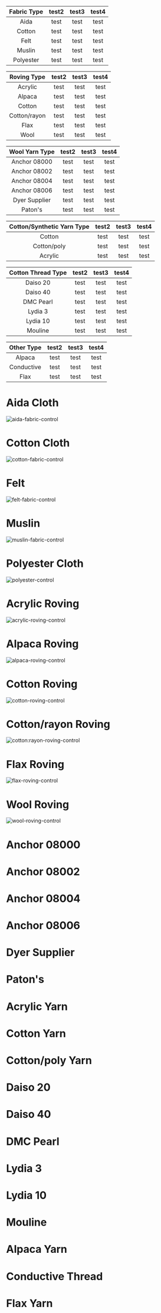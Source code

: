 |Fabric Type|test2|test3|test4|
|:---:|:---:|:---:|:---:|
|Aida|test |test |test |
|Cotton|test |test |test |
|Felt |test |test |test |
|Muslin|test |test |test |
|Polyester|test |test |test |

|Roving Type|test2|test3|test4|
|:---:|:---:|:---:|:---:|
|Acrylic|test |test |test |
|Alpaca|test |test |test |
|Cotton|test |test |test |
|Cotton/rayon|test |test |test |
|Flax|test |test |test |
|Wool|test |test |test |


|Wool Yarn Type|test2|test3|test4|
|:---:|:---:|:---:|:---:|
|Anchor 08000|test |test |test |
|Anchor 08002|test |test |test |
|Anchor 08004|test |test |test |
|Anchor 08006|test |test |test |
|Dyer Supplier|test |test |test |
|Paton's|test |test |test |

|Cotton/Synthetic Yarn Type|test2|test3|test4|
|:---:|:---:|:---:|:---:|
|Cotton|test |test |test |
|Cotton/poly|test |test |test |
|Acrylic|test |test |test |

|Cotton Thread Type|test2|test3|test4|
|:---:|:---:|:---:|:---:|
|Daiso 20|test |test |test |
|Daiso 40|test |test |test |
|DMC Pearl|test |test |test |
|Lydia 3|test |test |test |
|Lydia 10|test |test |test |
|Mouline|test |test |test |

|Other Type|test2|test3|test4|
|:---:|:---:|:---:|:---:|
|Alpaca|test |test |test |
|Conductive|test |test |test |
|Flax|test |test |test |

# Aida Cloth
![aida-fabric-control](https://user-images.githubusercontent.com/70085102/187255674-04019185-24b9-4706-b2d1-c5fd2cefa9a6.jpeg)
# Cotton Cloth
![cotton-fabric-control](https://user-images.githubusercontent.com/70085102/187256625-79ed3dba-077a-4224-93c4-bdb2f1df2c95.jpeg)
# Felt
![felt-fabric-control](https://user-images.githubusercontent.com/70085102/187256679-4ff4a5f9-43d9-427f-b909-f63945387993.jpeg)
# Muslin
![muslin-fabric-control](https://user-images.githubusercontent.com/70085102/187256884-c1afa0b5-5b1b-4f24-8ba9-677d30dc605d.jpeg)
# Polyester Cloth
![polyester-control](https://user-images.githubusercontent.com/70085102/187256999-7fd26549-8ec6-43e2-b0d4-b663df25e696.jpeg)

# Acrylic Roving
![acrylic-roving-control](https://user-images.githubusercontent.com/70085102/187257329-d52f7ca5-95df-4628-a604-474e768b509d.jpeg)
# Alpaca Roving
![alpaca-roving-control](https://user-images.githubusercontent.com/70085102/187257449-cac3a16d-b365-4098-9b21-6d24a3f903ca.jpeg)
# Cotton Roving
![cotton-roving-control](https://user-images.githubusercontent.com/70085102/187257559-52c4d228-7523-4230-abad-8607226736ef.jpeg)
# Cotton/rayon Roving
![cotton:rayon-roving-control](https://user-images.githubusercontent.com/70085102/187257690-a1b34aa0-f16d-42b6-b154-48059f3970e2.jpeg)
# Flax Roving
![flax-roving-control](https://user-images.githubusercontent.com/70085102/187257811-6b13710e-b5a5-4bd8-b848-a9093a3849b3.jpeg)
# Wool Roving
![wool-roving-control](https://user-images.githubusercontent.com/70085102/187257946-0df04a19-49c2-4d68-880e-d9f26427adb0.jpeg)

# Anchor 08000
# Anchor 08002
# Anchor 08004
# Anchor 08006
# Dyer Supplier
# Paton's

# Acrylic Yarn
# Cotton Yarn
# Cotton/poly Yarn

# Daiso 20
# Daiso 40
# DMC Pearl
# Lydia 3
# Lydia 10
# Mouline

# Alpaca Yarn
# Conductive Thread
# Flax Yarn
